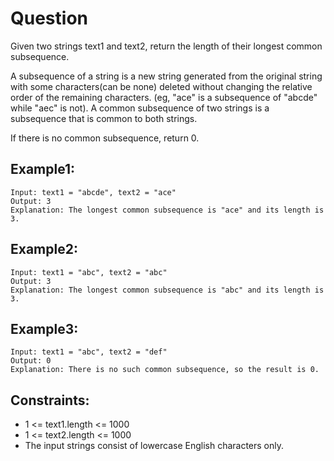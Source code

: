 # Question
Given two strings text1 and text2, return the length of their longest common subsequence.

A subsequence of a string is a new string generated from the original string with some characters(can be none) deleted without changing the relative order of the remaining characters. (eg, "ace" is a subsequence of "abcde" while "aec" is not). A common subsequence of two strings is a subsequence that is common to both strings.

If there is no common subsequence, return 0.

## Example1:
```
Input: text1 = "abcde", text2 = "ace" 
Output: 3  
Explanation: The longest common subsequence is "ace" and its length is 3.
```
## Example2:
```
Input: text1 = "abc", text2 = "abc"
Output: 3
Explanation: The longest common subsequence is "abc" and its length is 3.
```
## Example3:
```
Input: text1 = "abc", text2 = "def"
Output: 0
Explanation: There is no such common subsequence, so the result is 0.
```
## Constraints:

- 1 <= text1.length <= 1000
- 1 <= text2.length <= 1000
- The input strings consist of lowercase English characters only.